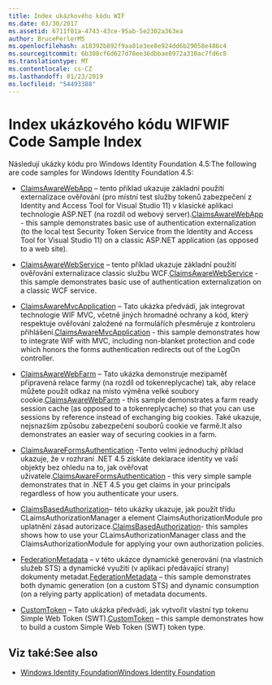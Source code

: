 ```yaml
---
title: Index ukázkového kódu WIF
ms.date: 03/30/2017
ms.assetid: 6711f01a-4743-43ce-95ab-5e2302a363ea
author: BrucePerlerMS
ms.openlocfilehash: a18392b892f9aa81e3ee8e924dd6b29058e486c4
ms.sourcegitcommit: 6b308cf6d627d78ee36dbbae8972a310ac7fd6c8
ms.translationtype: MT
ms.contentlocale: cs-CZ
ms.lasthandoff: 01/23/2019
ms.locfileid: "54493388"
---
```

# <a name="wif-code-sample-index"></a><span data-ttu-id="44713-102">Index ukázkového kódu WIF</span><span class="sxs-lookup"><span data-stu-id="44713-102">WIF Code Sample Index</span></span>
<span data-ttu-id="44713-103">Následují ukázky kódu pro Windows Identity Foundation 4.5:</span><span class="sxs-lookup"><span data-stu-id="44713-103">The following are code samples for Windows Identity Foundation 4.5:</span></span>  
  
-   <span data-ttu-id="44713-104">[ClaimsAwareWebApp](https://go.microsoft.com/fwlink/?LinkID=248405) – tento příklad ukazuje základní použití externalizace ověřování (pro místní test služby tokenů zabezpečení z Identity and Access Tool for Visual Studio 11) v klasické aplikaci technologie ASP.NET (na rozdíl od webový server).</span><span class="sxs-lookup"><span data-stu-id="44713-104">[ClaimsAwareWebApp](https://go.microsoft.com/fwlink/?LinkID=248405) - this sample demonstrates basic use of authentication externalization (to the local test Security Token Service from the Identity and Access Tool for Visual Studio 11) on a classic ASP.NET application (as opposed to a web site).</span></span>  
  
-   <span data-ttu-id="44713-105">[ClaimsAwareWebService](https://go.microsoft.com/fwlink/?LinkID=248406) – tento příklad ukazuje základní použití ověřování externalizace classic službu WCF.</span><span class="sxs-lookup"><span data-stu-id="44713-105">[ClaimsAwareWebService](https://go.microsoft.com/fwlink/?LinkID=248406) - this sample demonstrates basic use of authentication externalization on a classic WCF service.</span></span>  
  
-   <span data-ttu-id="44713-106">[ClaimsAwareMvcApplication](https://go.microsoft.com/fwlink/?LinkID=248407) – Tato ukázka předvádí, jak integrovat technologie WIF MVC, včetně jiných hromadné ochrany a kód, který respektuje ověřování založené na formulářích přesměruje z kontroleru přihlášení.</span><span class="sxs-lookup"><span data-stu-id="44713-106">[ClaimsAwareMvcApplication](https://go.microsoft.com/fwlink/?LinkID=248407) - this sample demonstrates how to integrate WIF with MVC, including non-blanket protection and code which honors the forms authentication redirects out of the LogOn controller.</span></span>  
  
-   <span data-ttu-id="44713-107">[ClaimsAwareWebFarm](https://go.microsoft.com/fwlink/?LinkID=248408) – Tato ukázka demonstruje mezipaměť připravená relace farmy (na rozdíl od tokenreplycache) tak, aby relace můžete použít odkaz na místo výměna velké soubory cookie.</span><span class="sxs-lookup"><span data-stu-id="44713-107">[ClaimsAwareWebFarm](https://go.microsoft.com/fwlink/?LinkID=248408) - this sample demonstrates a farm ready session cache (as opposed to a tokenreplycache) so that you can use sessions by reference instead of exchanging big cookies.</span></span> <span data-ttu-id="44713-108">Také ukazuje, nejsnazším způsobu zabezpečení souborů cookie ve farmě.</span><span class="sxs-lookup"><span data-stu-id="44713-108">It also demonstrates an easier way of securing cookies in a farm.</span></span>  
  
-   <span data-ttu-id="44713-109">[ClaimsAwareFormsAuthentication](https://go.microsoft.com/fwlink/?LinkID=248409) -Tento velmi jednoduchý příklad ukazuje, že v rozhraní .NET 4.5 získáte deklarace identity ve vaší objekty bez ohledu na to, jak ověřovat uživatele.</span><span class="sxs-lookup"><span data-stu-id="44713-109">[ClaimsAwareFormsAuthentication](https://go.microsoft.com/fwlink/?LinkID=248409) - this very simple sample demonstrates that in .NET 4.5 you get claims in your principals regardless of how you authenticate your users.</span></span>  
  
-   <span data-ttu-id="44713-110">[ClaimsBasedAuthorization](https://go.microsoft.com/fwlink/?LinkID=248410)– této ukázky ukazuje, jak použít třídu CLaimsAuthorizationManager a element ClaimsAuthorizationModule pro uplatnění zásad autorizace.</span><span class="sxs-lookup"><span data-stu-id="44713-110">[ClaimsBasedAuthorization](https://go.microsoft.com/fwlink/?LinkID=248410)- this samples shows how to use your CLaimsAuthorizationManager class and the ClaimsAuthorizationModule for applying your own authorization policies.</span></span>  
  
-   <span data-ttu-id="44713-111">[FederationMetadata](https://go.microsoft.com/fwlink/?LinkID=248411) – v této ukázce dynamické generování (na vlastních služeb STS) a dynamické využití (v aplikaci předávající strany) dokumenty metadat.</span><span class="sxs-lookup"><span data-stu-id="44713-111">[FederationMetadata](https://go.microsoft.com/fwlink/?LinkID=248411) – this sample demonstrates both dynamic generation (on a custom STS) and dynamic consumption (on a relying party application) of metadata documents.</span></span>  
  
-   <span data-ttu-id="44713-112">[CustomToken](https://go.microsoft.com/fwlink/?LinkID=248412) – Tato ukázka předvádí, jak vytvořit vlastní typ tokenu Simple Web Token (SWT).</span><span class="sxs-lookup"><span data-stu-id="44713-112">[CustomToken](https://go.microsoft.com/fwlink/?LinkID=248412) – this sample demonstrates how to build a custom Simple Web Token (SWT) token type.</span></span>  
  
## <a name="see-also"></a><span data-ttu-id="44713-113">Viz také:</span><span class="sxs-lookup"><span data-stu-id="44713-113">See also</span></span>
- [<span data-ttu-id="44713-114">Windows Identity Foundation</span><span class="sxs-lookup"><span data-stu-id="44713-114">Windows Identity Foundation</span></span>](../../../docs/framework/security/index.md)
